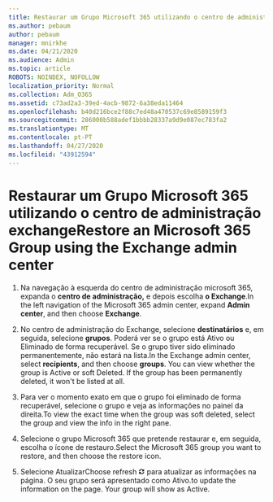 ```yaml
---
title: Restaurar um Grupo Microsoft 365 utilizando o centro de administração exchange
ms.author: pebaum
author: pebaum
manager: mnirkhe
ms.date: 04/21/2020
ms.audience: Admin
ms.topic: article
ROBOTS: NOINDEX, NOFOLLOW
localization_priority: Normal
ms.collection: Adm_O365
ms.assetid: c73ad2a3-39ed-4acb-9872-6a38eda11464
ms.openlocfilehash: b40d216bce2f88c7ed48a470537c69e8589159f3
ms.sourcegitcommit: 286000b588adef1bbbb28337a9d9e087ec783fa2
ms.translationtype: MT
ms.contentlocale: pt-PT
ms.lasthandoff: 04/27/2020
ms.locfileid: "43912594"
---
```

# <a name="restore-an-microsoft-365-group-using-the-exchange-admin-center"></a><span data-ttu-id="910fb-102">Restaurar um Grupo Microsoft 365 utilizando o centro de administração exchange</span><span class="sxs-lookup"><span data-stu-id="910fb-102">Restore an Microsoft 365 Group using the Exchange admin center</span></span>

1. <span data-ttu-id="910fb-103">Na navegação à esquerda do centro de administração microsoft 365, expanda o **centro de administração,** e depois escolha **o Exchange**.</span><span class="sxs-lookup"><span data-stu-id="910fb-103">In the left navigation of the Microsoft 365 admin center, expand **Admin center**, and then choose **Exchange**.</span></span>
    
2. <span data-ttu-id="910fb-p101">No centro de administração do Exchange, selecione **destinatários** e, em seguida, selecione **grupos**. Poderá ver se o grupo está Ativo ou Eliminado de forma recuperável. Se o grupo tiver sido eliminado permanentemente, não estará na lista.</span><span class="sxs-lookup"><span data-stu-id="910fb-p101">In the Exchange admin center, select **recipients**, and then choose **groups**. You can view whether the group is Active or soft Deleted. If the group has been permanently deleted, it won't be listed at all.</span></span>
    
3. <span data-ttu-id="910fb-107">Para ver o momento exato em que o grupo foi eliminado de forma recuperável, selecione o grupo e veja as informações no painel da direita.</span><span class="sxs-lookup"><span data-stu-id="910fb-107">To view the exact time when the group was soft deleted, select the group and view the info in the right pane.</span></span>
    
4. <span data-ttu-id="910fb-108">Selecione o grupo Microsoft 365 que pretende restaurar e, em seguida, escolha o ícone de restauro.</span><span class="sxs-lookup"><span data-stu-id="910fb-108">Select the Microsoft 365 group you want to restore, and then choose the restore icon.</span></span>
    
5. <span data-ttu-id="910fb-109">Selecione Atualizar</span><span class="sxs-lookup"><span data-stu-id="910fb-109">Choose refresh</span></span> ![Ícone Atualizar](media/6464df90-2a91-4c1f-92a6-9a38c7696ac3.gif) <span data-ttu-id="910fb-p102">para atualizar as informações na página. O seu grupo será apresentado como Ativo.</span><span class="sxs-lookup"><span data-stu-id="910fb-p102">to update the information on the page. Your group will show as Active.</span></span> 
    

